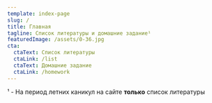 ```yaml
---
template: index-page
slug: /
title: Главная
tagline: Список литературы и домашние задание¹
featuredImage: /assets/0-36.jpg
cta:
  ctaText: Список литературы
  ctaLink: /list
  ctaText: Домашние задание
  ctaLink: /homework
---
```

¹ - На период летних каникул на сайте **только** список литературы
<script async src="https://pagead2.googlesyndication.com/pagead/js/adsbygoogle.js?client=ca-pub-1182998806587710" crossorigin="anonymous"></script>